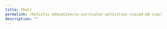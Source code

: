 ```yaml
---
title: Choir
permalink: /holistic-education/co-curricular-activities-cca/p4-p6-cca/aesthetics/choir
description: ""
---
```

